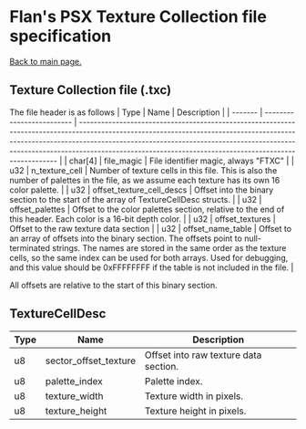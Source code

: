 # Flan's PSX Texture Collection file specification
[Back to main page.](../README.md)

## Texture Collection file (.txc)
The file header is as follows
| Type    | Name                      | Description                                                                                                                                                                                                                                                                                                        |
| ------- | ------------------------- | ------------------------------------------------------------------------------------------------------------------------------------------------------------------------------------------------------------------------------------------------------------------------------------------------------------------ |
| char[4] | file_magic                | File identifier magic, always "FTXC"                                                                                                                                                                                                                                                                               |
| u32     | n_texture_cell            | Number of texture cells in this file. This is also the number of palettes in the file, as we assume each texture has its own 16 color palette.                                                                                                                                                                     |
| u32     | offset_texture_cell_descs | Offset into the binary section to the start of the array of TextureCellDesc structs.                                                                                                                                                                                                                               |
| u32     | offset_palettes           | Offset to the color palettes section, relative to the end of this header. Each color is a 16-bit depth color.                                                                                                                                                                                                      |
| u32     | offset_textures           | Offset to the raw texture data section                                                                                                                                                                                                                                                                             |
| u32     | offset_name_table         | Offset to an array of offsets into the binary section. The offsets point to null-terminated strings. The names are stored in the same order as the texture cells, so the same index can be used for both arrays. Used for debugging, and this value should be 0xFFFFFFFF if the table is not included in the file. |

All offsets are relative to the start of this binary section.

## TextureCellDesc
| Type | Name                  | Description                           |
| ---- | --------------------- | ------------------------------------- |
| u8   | sector_offset_texture | Offset into raw texture data section. |
| u8   | palette_index         | Palette index.                        |
| u8   | texture_width         | Texture width in pixels.              |
| u8   | texture_height        | Texture height in pixels.             |